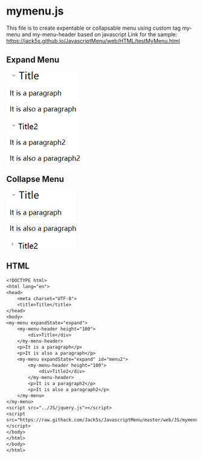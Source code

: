 <h1>mymenu.js</h1>
This file is to create expentable or collapsable menu using custom tag my-menu and my-menu-header based on javascript
Link for the sample: <a href="https://jack5s.github.io/JavascriptMenu/web/HTML/testMyMenu.html">https://jack5s.github.io/JavascriptMenu/web/HTML/testMyMenu.html</a>
<h2>Expand Menu</h2>
<img src="https://github.com/Jack5s/JavascriptMenu/blob/master/Image/expand.png"/>
<h2>Collapse Menu</h2>
<img src="https://github.com/Jack5s/JavascriptMenu/blob/master/Image/collapse.png"/>
<h2>HTML</h2>

```
<!DOCTYPE html>
<html lang="en">
<head>
    <meta charset="UTF-8">
    <title>Title</title>
</head>
<body>
<my-menu expandState="expand">
    <my-menu-header height="100">
        <div>Title</div>
    </my-menu-header>
    <p>It is a paragraph</p>
    <p>It is also a paragraph</p>
    <my-menu expandState="expand" id="menu2">
        <my-menu-header height="100">
            <div>Title2</div>
        </my-menu-header>
        <p>It is a paragraph2</p>
        <p>It is also a paragraph2</p>
    </my-menu>
</my-menu>
<script src="../JS/jquery.js"></script>
<script src="https://raw.githack.com/Jack5s/JavascriptMenu/master/web/JS/mymenu.js"></script>
</body>
</html>
</body>
</html>
```
